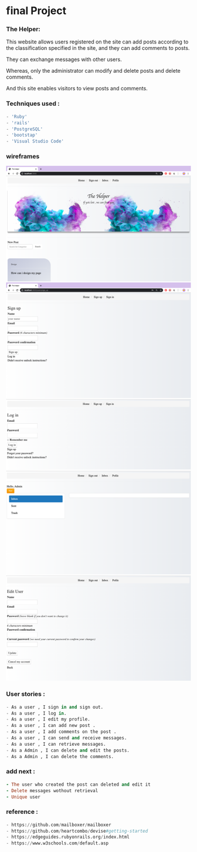# final Project

### The Helper:

This website allows users registered on the site can add posts according to the classification specified in the site, and they can add comments to posts.

They can exchange messages with other users.

Whereas, only the administrator can modify and delete posts and delete comments.

And this site enables visitors to view posts and comments.

### Techniques used :

```python
- 'Ruby'
- 'rails'
- 'PostgreSQL'
- 'bootstap'
- 'Visual Studio Code'
```

### wireframes

![Ux](1.png)
![Ux](2.png)
![Ux](3.png)
![Ux](4.png)
![Ux](5.png)

### User stories :

```python
- As a user , I sign in and sign out.
- As a user , I log in.
- As a user , I edit my profile.
- As a user , I can add new post .
- As a user , I add comments on the post .
- As a user , I can send and receive messages.
- As a user , I can retrieve messages.
- As a Admin , I can delete and edit the posts.
- As a Admin , I can delete the comments.
```

### add next :

```ruby
- The user who created the post can deleted and edit it
- Delete messages wothout retrieval
- Unique user
```

### reference :

```python
- https://github.com/mailboxer/mailboxer
- https://github.com/heartcombo/devise#getting-started
- https://edgeguides.rubyonrails.org/index.html
- https://www.w3schools.com/default.asp

```
